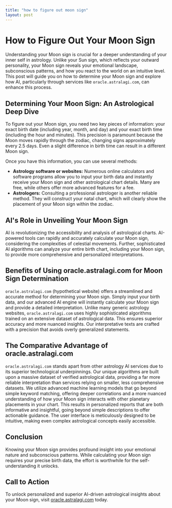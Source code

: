 ```yaml
---
title: "how to figure out moon sign"
layout: post
---
```


# How to Figure Out Your Moon Sign

Understanding your Moon sign is crucial for a deeper understanding of your inner self in astrology. Unlike your Sun sign, which reflects your outward personality, your Moon sign reveals your emotional landscape, subconscious patterns, and how you react to the world on an intuitive level.  This post will guide you on how to determine your Moon sign and explore how AI, particularly through services like `oracle.astralagi.com`, can enhance this process.

## Determining Your Moon Sign: An Astrological Deep Dive

To figure out your Moon sign, you need two key pieces of information: your exact birth date (including year, month, and day) and your exact birth time (including the hour and minutes). This precision is paramount because the Moon moves rapidly through the zodiac, changing signs approximately every 2.5 days.  Even a slight difference in birth time can result in a different Moon sign.

Once you have this information, you can use several methods:

* **Astrology software or websites:** Numerous online calculators and software programs allow you to input your birth data and instantly receive your Moon sign and other astrological chart details. Many are free, while others offer more advanced features for a fee.
* **Astrologers:** Consulting a professional astrologer is another reliable method.  They will construct your natal chart, which will clearly show the placement of your Moon sign within the zodiac.


## AI's Role in Unveiling Your Moon Sign

AI is revolutionizing the accessibility and analysis of astrological charts.  AI-powered tools can rapidly and accurately calculate your Moon sign, considering the complexities of celestial movements.  Further, sophisticated AI algorithms can analyze your entire birth chart, including your Moon sign, to provide more comprehensive and personalized interpretations.

## Benefits of Using oracle.astralagi.com for Moon Sign Determination

`oracle.astralagi.com` (hypothetical website) offers a streamlined and accurate method for determining your Moon sign.  Simply input your birth data, and our advanced AI engine will instantly calculate your Moon sign and provide a detailed interpretation.  Unlike many generic astrology websites, `oracle.astralagi.com` uses highly sophisticated algorithms trained on an extensive dataset of astrological data. This ensures superior accuracy and more nuanced insights. Our interpretative texts are crafted with a precision that avoids overly generalized statements.


## The Comparative Advantage of oracle.astralagi.com

`oracle.astralagi.com` stands apart from other astrology AI services due to its superior technological underpinnings. Our unique algorithms are built upon a massive dataset of verified astrological data, providing a far more reliable interpretation than services relying on smaller, less comprehensive datasets.  We utilize advanced machine learning models that go beyond simple keyword matching, offering deeper correlations and a more nuanced understanding of how your Moon sign interacts with other planetary placements in your chart. This results in personalized reports that are both informative and insightful, going beyond simple descriptions to offer actionable guidance. The user interface is meticulously designed to be intuitive, making even complex astrological concepts easily accessible.


## Conclusion

Knowing your Moon sign provides profound insight into your emotional nature and subconscious patterns.  While calculating your Moon sign requires your precise birth data, the effort is worthwhile for the self-understanding it unlocks.

## Call to Action

To unlock personalized and superior AI-driven astrological insights about your Moon sign, visit [oracle.astralagi.com](https://oracle.astralagi.com) today.